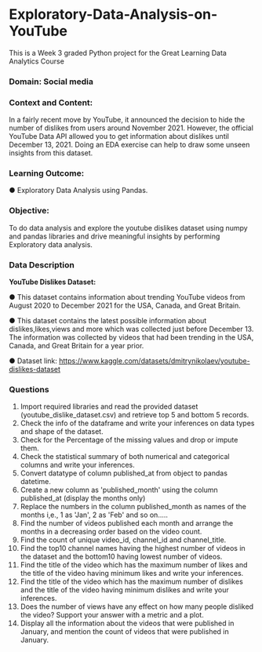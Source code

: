 # Exploratory-Data-Analysis-on-YouTube
This is a Week 3 graded Python project for the Great Learning Data Analytics Course

### Domain: Social media

### Context and Content:

In a fairly recent move by YouTube, it announced the decision to hide the
number of dislikes from users around November 2021. However, the official YouTube Data API allowed you to
get information about dislikes until December 13, 2021. Doing an EDA exercise can help to draw some unseen
insights from this dataset.

### Learning Outcome:

● Exploratory Data Analysis using Pandas.

### Objective:

To do data analysis and explore the youtube dislikes dataset using numpy and pandas libraries and drive
meaningful insights by performing Exploratory data analysis.

### Data Description

**YouTube Dislikes Dataset:**

● This dataset contains information about trending YouTube videos from August 2020 to December 2021
for the USA, Canada, and Great Britain.

● This dataset contains the latest possible information about dislikes,likes,views and more which was
collected just before December 13. The information was collected by videos that had been trending in
the USA, Canada, and Great Britain for a year prior.

● Dataset link: https://www.kaggle.com/datasets/dmitrynikolaev/youtube-dislikes-dataset

### Questions

1. Import required libraries and read the provided dataset (youtube_dislike_dataset.csv) and retrieve top 5 and bottom 5 records.
2. Check the info of the dataframe and write your inferences on data types and shape of the dataset.
3. Check for the Percentage of the missing values and drop or impute them.
4. Check the statistical summary of both numerical and categorical columns and write your inferences.
5. Convert datatype of column published_at from object to pandas datetime.
6. Create a new column as 'published_month' using the column published_at (display the months only)
7. Replace the numbers in the column published_month as names of the months i,e., 1 as 'Jan', 2 as 'Feb' and so on.....
8. Find the number of videos published each month and arrange the months in a decreasing order based on the video count.
9. Find the count of unique video_id, channel_id and channel_title.
10. Find the top10 channel names having the highest number of videos in the dataset and the bottom10 having lowest number of videos.
11. Find the title of the video which has the maximum number of likes and the title of the video having minimum likes and write your inferences.
12. Find the title of the video which has the maximum number of dislikes and the title of the video having minimum dislikes and write your inferences.
13. Does the number of views have any effect on how many people disliked the video? Support your answer with a metric and a plot.
14. Display all the information about the videos that were published in January, and mention the count of videos that were published in January.



